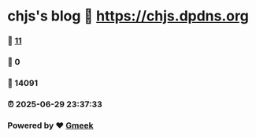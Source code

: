 # chjs's blog :link: https://chjs.dpdns.org 
### :page_facing_up: [11](https://chjs.dpdns.org/tag.html) 
### :speech_balloon: 0 
### :hibiscus: 14091 
### :alarm_clock: 2025-06-29 23:37:33 
### Powered by :heart: [Gmeek](https://github.com/Meekdai/Gmeek)
